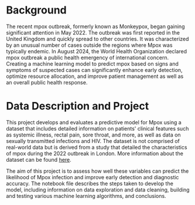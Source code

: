 # Background
The recent mpox outbreak, formerly known as Monkeypox, began gaining significant attention in May 2022. The outbreak was first reported in the United Kingdom and quickly spread to other countries. It was characterized by an unusual number of cases outside the regions where Mpox was typically endemic. In August 2024, the World Health Organization declared mpox outbreak a public health emergency of international concern. Creating a machine learning model to predict mpox based on signs and symptoms of suspected cases can significantly enhance early detection, optimize resource allocation, and improve patient management as well as an overall public health response. 

# Data Description and Project
This project develops and evaluates a predictive model for Mpox using a dataset that includes detailed information on patients' clinical features such as systemic illness, rectal pain, sore throat, and more, as well as data on sexually transmitted infections and HIV.  The dataset is not comprised of real-world data but is derived from a study that detailed the characteristics of mpox during the 2022 outbreak in London. More information about the dataset can be found [here](https://www.kaggle.com/datasets/muhammad4hmed/monkeypox-patients-dataset). 

The aim of this project is to assess how well these variables can predict the likelihood of Mpox infection and improve early detection and diagnostic accuracy. The notebook file describes the steps taken to develop the model, including information on data exploration and data cleaning, building and testing various machine learning algorithms, and conclusions.


